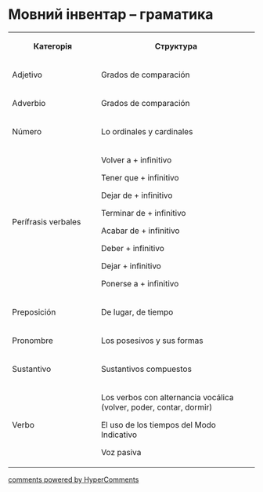 <div id="hypercomments_widget" class="js-hypercomments-widget invisible"></div>

# Мовний інвентар – граматика

<table>
<tbody>
<tr>
<td style="text-align: center;" width="217">
<p><strong>Категорія</strong></p>
</td>
<td style="text-align: center;" width="444">
<p><strong>Структура</strong></p>
</td>
</tr>
<tr>
<td width="217">
<p>Adjetivo</p>
</td>
<td width="444">
<p>Grados de comparaci&oacute;n</p>
</td>
</tr>
<tr>
<td width="217">
<p>Adverbio</p>
</td>
<td width="444">
<p>Grados de comparaci&oacute;n</p>
</td>
</tr>
<tr>
<td width="217">
<p>N&uacute;mero</p>
</td>
<td width="444">
<p>Lo ordinales y cardinales</p>
</td>
</tr>
<tr>
<td width="217">
<p>Per&iacute;frasis verbales</p>
</td>
<td width="444">
<p>Volver a + infinitivo</p>
<p>Tener que + infinitivo</p>
<p>Dejar de + infinitivo</p>
<p>Terminar de + infinitivo</p>
<p>Acabar de + infinitivo</p>
<p>Deber + infinitivo</p>
<p>Dejar + infinitivo</p>
<p>Ponerse a + infinitivo</p>
</td>
</tr>
<tr>
<td width="217">
<p>Preposici&oacute;n</p>
</td>
<td width="444">
<p>De lugar, de tiempo</p>
</td>
</tr>
<tr>
<td width="217">
<p>Pronombre</p>
</td>
<td width="444">
<p>Los posesivos y sus formas</p>
</td>
</tr>
<tr>
<td width="217">
<p>Sustantivo</p>
</td>
<td width="444">
<p>Sustantivos compuestos</p>
</td>
</tr>
<tr>
<td width="217">
<p>Verbo</p>
</td>
<td width="444">
<p>Los verbos con alternancia voc&aacute;lica (volver, poder, contar, dormir)</p>
<p>El uso de los tiempos del Modo Indicativo</p>
<p>Voz pasiva</p>
</td>
</tr>
</tbody>
</table>

<div class="js-hypercomments-container">
    <a href="http://hypercomments.com" class="hc-link" title="comments widget">comments powered by HyperComments</a>
</div>